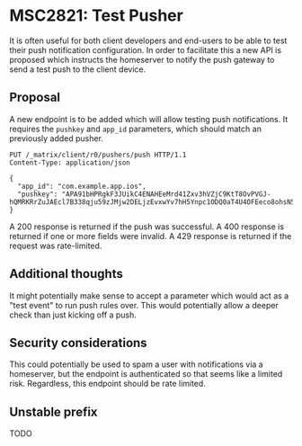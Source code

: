 # MSC2821: Test Pusher

It is often useful for both client developers and end-users to be able to test
their push notification configuration. In order to facilitate this a new API
is proposed which instructs the homeserver to notify the push gateway to send a
test push to the client device.


## Proposal

A new endpoint is to be added which will allow testing push notifications. It
requires the `pushkey` and `app_id` parameters, which should match an previously
added pusher.

```
PUT /_matrix/client/r0/pushers/push HTTP/1.1
Content-Type: application/json

{
  "app_id": "com.example.app.ios",
  "pushkey": "APA91bHPRgkF3JUikC4ENAHEeMrd41Zxv3hVZjC9KtT8OvPVGJ-hQMRKRrZuJAEcl7B338qju59zJMjw2DELjzEvxwYv7hH5Ynpc1ODQ0aT4U4OFEeco8ohsN5PjL1iC2dNtk2BAokeMCg2ZXKqpc8FXKmhX94kIxQ"
}
```

A 200 response is returned if the push was successful. A 400 response is returned
if one or more fields were invalid. A 429 response is returned if the request was
rate-limited.

## Additional thoughts

It might potentially make sense to accept a parameter which would act as a
"test event" to run push rules over. This would potentially allow a deeper check
than just kicking off a push.

## Security considerations

This could potentially be used to spam a user with notifications via a homeserver,
but the endpoint is authenticated so that seems like a limited risk. Regardless,
this endpoint should be rate limited.

## Unstable prefix

TODO
